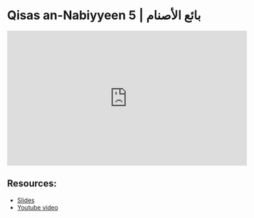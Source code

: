 # Qisas an-Nabiyyeen 5 | بائع الأصنام

<iframe width="560" height="315" src="https://www.youtube-nocookie.com/embed/GklZpNpHtZo?start=0" frameborder="0" allow="accelerometer; autoplay; encrypted-media; gyroscope; picture-in-picture" allowfullscreen="allowfullscreen"></iframe><BR>



## Resources:
- [Slides](https://github.com/arshare/resources_balagha_pdfs)
- [Youtube video](https://youtu.be/GklZpNpHtZo)
